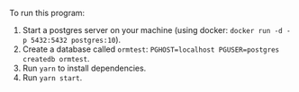 To run this program:

1. Start a postgres server on your machine (using docker: `docker run -d -p 5432:5432 postgres:10`).
2. Create a database called `ormtest`: `PGHOST=localhost PGUSER=postgres createdb ormtest`.
3. Run `yarn` to install dependencies.
4. Run `yarn start`.
